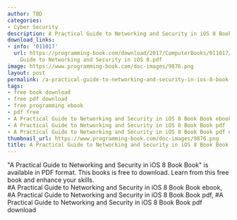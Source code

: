 ```yaml
---
author: TBD
categories:
- Cyber Security
description: A Practical Guide to Networking and Security in iOS 8 Book Book
download_links:
- info: '011017'
  url: https://programming-book.com/download/2017/ComputerBooks/011017/A Practical
    Guide to Networking and Security in iOS 8.pdf
image: https://www.programming-book.com/doc-images/9876.png
layout: post
permalink: /a-practical-guide-to-networking-and-security-in-ios-8-book-book.html
tags:
- free book download
- free pdf download
- free programming ebook
- pdf free
- A Practical Guide to Networking and Security in iOS 8 Book Book ebook
- A Practical Guide to Networking and Security in iOS 8 Book Book pdf
- A Practical Guide to Networking and Security in iOS 8 Book Book pdf download
thumbnail_url: https://www.programming-book.com/doc-images/9876.png
title: A Practical Guide to Networking and Security in iOS 8 Book Book
---
```


 
<div class="item-desc text-justify">
  "A Practical Guide to Networking and Security in iOS 8 Book Book" is available in PDF format. This books is free to download. Learn from this free book and enhance your skills.
  <br>
  #A Practical Guide to Networking and Security in iOS 8 Book Book ebook, #A Practical Guide to Networking and Security in iOS 8 Book Book pdf, #A Practical Guide to Networking and Security in iOS 8 Book Book pdf download
</div>